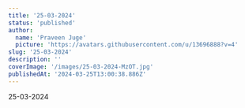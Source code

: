 ```yaml
---
title: '25-03-2024'
status: 'published'
author:
  name: 'Praveen Juge'
  picture: 'https://avatars.githubusercontent.com/u/13696888?v=4'
slug: '25-03-2024'
description: ''
coverImage: '/images/25-03-2024-MzOT.jpg'
publishedAt: '2024-03-25T13:00:38.886Z'
---
```


25-03-2024
